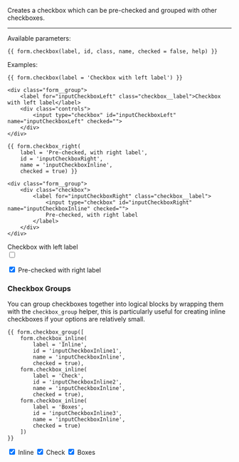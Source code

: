 Creates a checkbox which can be pre-checked and grouped with other checkboxes.

----

Available parameters:

    {{ form.checkbox(label, id, class, name, checked = false, help) }}

Examples:

    {{ form.checkbox(label = 'Checkbox with left label') }}

    <div class="form__group">
        <label for="inputCheckboxLeft" class="checkbox__label">Checkbox with left label</label>
        <div class="controls">
            <input type="checkbox" id="inputCheckboxLeft" name="inputCheckboxLeft" checked="">
        </div>
    </div>

    {{ form.checkbox_right(
        label = 'Pre-checked, with right label', 
        id = 'inputCheckboxRight', 
        name = 'inputCheckboxInline', 
        checked = true) }}

    <div class="form__group">
        <div class="checkbox">
            <label for="inputCheckboxRight" class="checkbox__label">
                <input type="checkbox" id="inputCheckboxRight" name="inputCheckboxInline" checked="">
                Pre-checked, with right label
            </label>
        </div>
    </div>

<form class="form--horizontal">
<div class="form__group">
    <label class="checkbox__label">Checkbox with left label</label>
    <div class="controls">
        <input type="checkbox" />
    </div>
</div>
</form>

<form class="form--horizontal">
<div class="form__group">
    <div class="checkbox">
        <label for="inputCheckboxRight" class="checkbox__label">
            <input type="checkbox" id="inputCheckboxRight" name="inputCheckboxInline" checked="">
            Pre-checked with right label
        </label>
    </div>
</div>
</form>

### Checkbox Groups

You can group checkboxes together into logical blocks by wrapping them with the `checkbox_group` helper, this is particularly useful for creating inline checkboxes if your options are relatively small.

    {{ form.checkbox_group([
        form.checkbox_inline(
            label = 'Inline', 
            id = 'inputCheckboxInline1', 
            name = 'inputCheckboxInline', 
            checked = true),
        form.checkbox_inline(
            label = 'Check', 
            id = 'inputCheckboxInline2', 
            name = 'inputCheckboxInline', 
            checked = true),
        form.checkbox_inline(
            label = 'Boxes', 
            id = 'inputCheckboxInline3', 
            name = 'inputCheckboxInline', 
            checked = true)
        ]) 
    }}

<form class="form--horizontal">
<div class="form__group">
    <div class="checkbox">
        <label for="inputCheckboxInline1" class="checkbox--inline">
        <input type="checkbox" id="inputCheckboxInline1" name="inputCheckboxInline" checked="">
                Inline
        </label>
        <label for="inputCheckboxInline2" class="checkbox--inline">
        <input type="checkbox" id="inputCheckboxInline2" name="inputCheckboxInline" checked="">
                Check
        </label>
        <label for="inputCheckboxInline3" class="checkbox--inline">
        <input type="checkbox" id="inputCheckboxInline3" name="inputCheckboxInline" checked="">
                Boxes
        </label>
    </div>
</div>
</form>